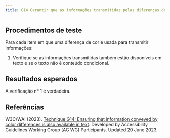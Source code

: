 ```yaml
---
title: G14 Garantir que as informações transmitidas pelas diferenças de cor também estejam disponíveis no texto
---
```


## Procedimentos de teste

Para cada item em que uma diferença de cor é usada para transmitir informações:

1. Verifique se as informações transmitidas também estão disponíveis em texto e se o texto não é conteúdo condicional.

## Resultados esperados
A verificação nº 1 é verdadeira.

## Referências
W3C/WAI (2023). [Technique G14: Ensuring that information conveyed by color differences is also available in text](https://www.w3.org/WAI/WCAG22/Techniques/general/G14). Developed by Accessibility Guidelines Working Group (AG WG) Participants. Updated 20 June 2023.